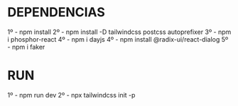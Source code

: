 # DEPENDENCIAS
1º - npm install 
2º - npm install -D tailwindcss postcss autoprefixer
3º - npm i phosphor-react
4º - npm i dayjs
4º - npm install @radix-ui/react-dialog
5º - npm i faker


# RUN
1º - npm run dev
2º - npx tailwindcss init -p